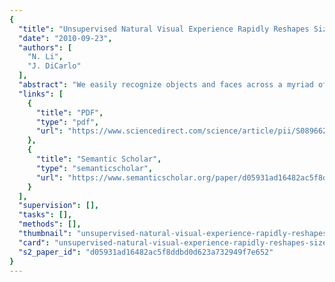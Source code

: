 ```yaml
---
{
  "title": "Unsupervised Natural Visual Experience Rapidly Reshapes Size-Invariant Object Representation in Inferior Temporal Cortex",
  "date": "2010-09-23",
  "authors": [
    "N. Li",
    "J. DiCarlo"
  ],
  "abstract": "We easily recognize objects and faces across a myriad of retinal images produced by each object. One hypothesis is that this tolerance (a.k.a. \"invariance\") is learned by relying on the fact that object identities are temporally stable. While we previously found neuronal evidence supporting this idea at the top of the nonhuman primate ventral visual stream (inferior temporal cortex, or IT), we here test if this is a general tolerance learning mechanism. First, we found that the same type of unsupervised experience that reshaped IT position tolerance also predictably reshaped IT size tolerance, and the magnitude of reshaping was quantitatively similar. Second, this tolerance reshaping can be induced under naturally occurring dynamic visual experience, even without eye movements. Third, unsupervised temporal contiguous experience can build new neuronal tolerance. These results suggest that the ventral visual stream uses a general unsupervised tolerance learning algorithm to build its invariant object representation.",
  "links": [
    {
      "title": "PDF",
      "type": "pdf",
      "url": "https://www.sciencedirect.com/science/article/pii/S0896627310006392"
    },
    {
      "title": "Semantic Scholar",
      "type": "semanticscholar",
      "url": "https://www.semanticscholar.org/paper/d05931ad16482ac5f8ddbd0d623a732949f7e652"
    }
  ],
  "supervision": [],
  "tasks": [],
  "methods": [],
  "thumbnail": "unsupervised-natural-visual-experience-rapidly-reshapes-size-invariant-object-representation-in-inferior-temporal-cortex-thumb.jpg",
  "card": "unsupervised-natural-visual-experience-rapidly-reshapes-size-invariant-object-representation-in-inferior-temporal-cortex-card.jpg",
  "s2_paper_id": "d05931ad16482ac5f8ddbd0d623a732949f7e652"
}
---
```


